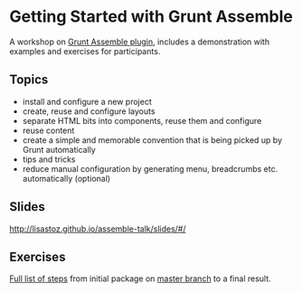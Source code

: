 # Getting Started with Grunt Assemble

A workshop on [Grunt Assemble plugin](http://assemble.io/), includes a demonstration with examples and exercises for participants.

## Topics

- install and configure a new project
- create, reuse and configure layouts
- separate HTML bits into components, reuse them and configure
- reuse content
- create a simple and memorable convention that is being picked up by Grunt automatically
- tips and tricks
- reduce manual configuration by generating menu, breadcrumbs etc. automatically (optional)

## Slides

http://lisastoz.github.io/assemble-talk/slides/#/

## Exercises

[Full list of steps](https://github.com/LisaStoz/assemble-talk/tree/exercises) from initial package on [master branch](https://github.com/LisaStoz/assemble-talk) to a final result.
